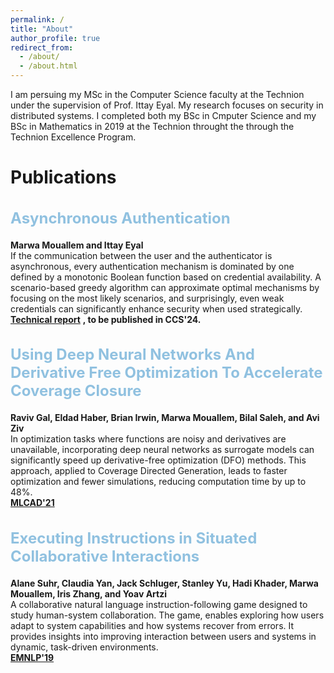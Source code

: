 ```yaml
---
permalink: /
title: "About"
author_profile: true
redirect_from: 
  - /about/
  - /about.html
---
```


I am persuing my MSc in the Computer Science faculty at the Technion under the supervision of Prof. Ittay Eyal. 
My research focuses on security in distributed systems. 
I completed both my BSc in Cmputer Science and my BSc in Mathematics in 2019 at the Technion throught the through the Technion Excellence Program.



# Publications

<h2 style="font-size: 24px;">
  <a href="http://marwamou.github.io/publication/2024-02-17-paper-title-number-4" style="text-decoration: none; color: #90C1E0;">
   Asynchronous Authentication
  </a>
</h2>

**Marwa Mouallem and Ittay Eyal**  
If the communication between the user and the authenticator is asynchronous, every authentication mechanism is dominated by one defined by a monotonic Boolean function based on credential availability. A scenario-based greedy algorithm can approximate optimal mechanisms by focusing on the most likely scenarios, and surprisingly, even weak credentials can significantly enhance security when used strategically.  
[**Technical report**](http://marwamou.github.io/files/Asynchronous_authentication_ext.pdf) **, to be published in CCS'24.**


<h2 style="font-size: 24px;">
  <a href="http://marwamou.github.io/publication/using_dnns" style="text-decoration: none; color:#90C1E0;">
   Using Deep Neural Networks And Derivative Free Optimization To Accelerate Coverage Closure
  </a>
</h2>

**Raviv Gal, Eldad Haber, Brian Irwin, Marwa Mouallem, Bilal Saleh, and Avi Ziv**  
In optimization tasks where functions are noisy and derivatives are unavailable, incorporating deep neural networks as surrogate models can significantly speed up derivative-free optimization (DFO) methods. This approach, applied to Coverage Directed Generation, leads to faster optimization and fewer simulations, reducing computation time by up to 48%.  
[**MLCAD'21**](https://ieeexplore.ieee.org/abstract/document/9531234)


<h2 style="font-size: 24px;">
  <a href="http://marwamou.github.io/publication/executing_instructions" style="text-decoration: none; color: #90C1E0;">
   Executing Instructions in Situated Collaborative Interactions
  </a>
</h2>

**Alane Suhr, Claudia Yan, Jack Schluger, Stanley Yu, Hadi Khader, Marwa Mouallem, Iris Zhang, and Yoav Artzi**  
A collaborative natural language instruction-following game designed to study human-system collaboration. The game, enables exploring how users adapt to system capabilities and how systems recover from errors. It provides insights into improving interaction between users and systems in dynamic, task-driven environments.  
[**EMNLP'19**](http://marwamou.github.io/files/Executing_Instructions.pdf)





